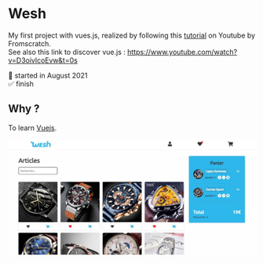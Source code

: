 # Wesh

My first project with vues.js, realized by following this [tutorial](https://www.youtube.com/watch?v=siy9ETx68NU) on Youtube by Fromscratch.  
See also this link to discover vue.js : https://www.youtube.com/watch?v=D3oivlcoEvw&t=0s

📅 started in August 2021  
✅ finish

## Why ?

To learn [Vuejs](https://v3.vuejs.org/).  

<img src="https://github.com/frmi2018/portfolio/blob/main/vuejs/wesh/Capture.JPG" width="960" height=auto>
